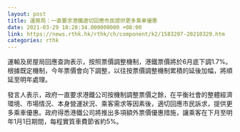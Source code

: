 ```yaml
---
layout: post
title: 運房局：一直要求港鐵適切回應市民提供更多乘車優惠
date: 2021-03-29 18:28:34.000000000 +08:00
link: https://news.rthk.hk/rthk/ch/component/k2/1583207-20210329.htm
categories: rthk
---
```


運輸及房屋局回應查詢表示，按照票價調整機制，港鐵票價將於6月底下調1.7%。根據既定機制，今年票價會向下調整，以往按票價調整機制累積的延後加幅，將順延至明年處理。

發言人表示，政府一直要求港鐵公司按機制調整票價之餘，在平衡社會的整體經濟環境、市場情況、本身營運狀況、乘客需求等因素後，適切回應市民訴求，提供更多乘車優惠。政府得悉港鐵公司將推出多項額外票價優惠措施，讓乘客在下月至明年1月1日期間，每程實質車費節省約5%。
